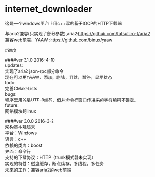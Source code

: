 # internet_downloader
这是一个windows平台上用c++写的基于IOCP的HTTP下载器 

与aria2兼容(只实现了部分参数),aria2:https://github.com/tatsuhiro-t/aria2  
兼容web前端，YAAW :https://github.com/binux/yaaw  

#进度

####ver 3.1.0
2016-4-10  
updates:  
实现了aria2 json-rpc部分命令  
现在可以用YAAW，添加，删除，开始，暂停，显示状态  
todo:  
完善CMakeLists  
bugs:  
程序里用的是UTF-8编码，但从命令行窗口传进来的字符编码不固定。  
future:  
网络模块跨linux

####ver 3.0.0
2016-3-2  
架构基本建起来  
平台：Windows  
语言：c++  
依赖的类库：boost  
界面：命令行  
支持的下载协议：HTTP（trunk模式暂未实现）  
实现的特性：磁盘缓存，断点续存，多线程，多任务  
未来的工作：兼容aria2的web前端  


